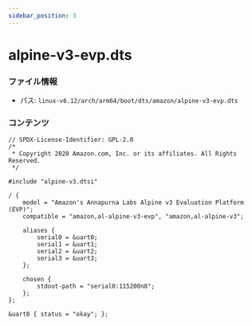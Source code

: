 ```yaml
---
sidebar_position: 3
---
```

# alpine-v3-evp.dts

### ファイル情報

- パス: `linux-v6.12/arch/arm64/boot/dts/amazon/alpine-v3-evp.dts`

### コンテンツ

```dts
// SPDX-License-Identifier: GPL-2.0
/*
 * Copyright 2020 Amazon.com, Inc. or its affiliates. All Rights Reserved.
 */

#include "alpine-v3.dtsi"

/ {
	model = "Amazon's Annapurna Labs Alpine v3 Evaluation Platform (EVP)";
	compatible = "amazon,al-alpine-v3-evp", "amazon,al-alpine-v3";

	aliases {
		serial0 = &uart0;
		serial1 = &uart1;
		serial2 = &uart2;
		serial3 = &uart3;
	};

	chosen {
		stdout-path = "serial0:115200n8";
	};
};

&uart0 { status = "okay"; };

```
